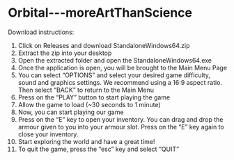 # Orbital---moreArtThanScience

Download instructions:
1.  Click on Releases and download StandaloneWindows64.zip
2.  Extract the zip into your desktop
3.  Open the extracted folder and open the StandaloneWindows64.exe
4.  Once the application is open, you will be brought to the Main Menu Page
5.  You can select “OPTIONS” and select your desired game difficulty, sound and graphics settings. We recommend using a 16:9 aspect ratio. Then select “BACK” to return to the Main Menu
6.  Press on the “PLAY” button to start playing the game
7.  Allow the game to load (~30 seconds to 1 minute)
8.  Now, you can start playing our game
9.  Press on the “E” key to open your inventory. You can drag and drop the armour given to you into your armour slot. Press on the “E” key again to close your inventory.
10. Start exploring the world and have a great time!
11. To quit the game, press the “esc” key and select “QUIT”
